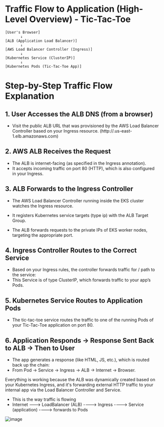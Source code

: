 # Traffic Flow to Application (High-Level Overview) - Tic-Tac-Toe

```
[User's Browser]
       ↓
[ALB (Application Load Balancer)]
       ↓
[AWS Load Balancer Controller (Ingress)]
       ↓
[Kubernetes Service (ClusterIP)]
       ↓
[Kubernetes Pods (Tic-Tac-Toe App)]
```

# Step-by-Step Traffic Flow Explanation

## 1. User Accesses the ALB DNS (from a browser)

- Visit the public ALB URL that was provisioned by the AWS Load Balancer Controller based on your Ingress resource. (http://<alb-dns-name>.us-east-1.elb.amazonaws.com)

## 2. AWS ALB Receives the Request

* The ALB is internet-facing (as specified in the Ingress annotation).
* It accepts incoming traffic on port 80 (HTTP), which is also configured in your Ingress.

## 3. ALB Forwards to the Ingress Controller

* The AWS Load Balancer Controller running inside the EKS cluster watches the Ingress resource.

* It registers Kubernetes service targets (type ip) with the ALB Target Group.

* The ALB forwards requests to the private IPs of EKS worker nodes, targeting the appropriate port.

## 4. Ingress Controller Routes to the Correct Service

* Based on your Ingress rules, the controller forwards traffic for / path to the service:
* This Service is of type ClusterIP, which forwards traffic to your app’s Pods.

## 5. Kubernetes Service Routes to Application Pods

- The tic-tac-toe service routes the traffic to one of the running Pods of your Tic-Tac-Toe application on port 80.

## 6. Application Responds → Response Sent Back to ALB → Then to User

* The app generates a response (like HTML, JS, etc.), which is routed back up the chain:
* From Pod → Service → Ingress → ALB → Internet → Browser.


Everything is working because the ALB was dynamically created based on your Kubernetes Ingress, and it's forwarding external HTTP traffic to your internal app via the Load Balancer Controller and Service.

- This is the way traffic is flowing
- Internet ---> LoadBalancer (ALB) ----> Ingress ----> Service (application) ----> forwards to Pods


![image](https://github.com/user-attachments/assets/02900832-0618-43ad-aa67-aae7984e7a88)

